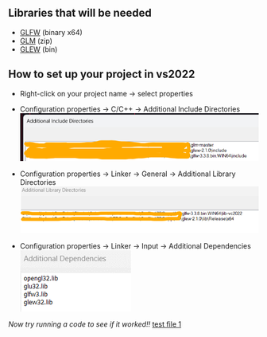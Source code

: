 ## Libraries that will be needed
- [GLFW](http://www.glfw.org/download.html) (binary x64)
- [GLM](https://github.com/g-truc/glm/releases) (zip)
- [GLEW](http://glew.sourceforge.net/) (bin)

## How to set up your project in vs2022
- Right-click on your project name -> select properties
- Configuration properties -> C/C++ -> Additional Include Directories  
![Additional Include Directories](pics/Picture1.png)

- Configuration properties -> Linker -> General -> Additional Library Directories  
![Additional Library Directories](pics/Picture2.png)

- Configuration properties -> Linker -> Input -> Additional Dependencies  
![Additional Dependencies](pics/Picture3.png)

*Now try running a code  to see if it worked!!*
[test file 1](tester/test1/main.cpp)
